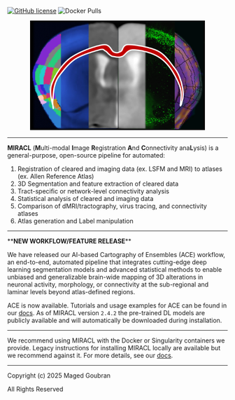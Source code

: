[![GitHub license](https://img.shields.io/github/license/mgoubran/MIRACL)](https://github.com/mgoubran/MIRACL/blob/master/LICENSE.md) ![Docker Pulls](https://img.shields.io/docker/pulls/mgoubran/miracl)

<p align="center">
  <img src="docs/gallery/images/icon.png" alt="alt text" width="400" height="250"/>
</p>

___

**MIRACL** (**M**ulti-modal **I**mage **R**egistration **A**nd **C**onnectivity ana**L**ysis) is a general-purpose, open-source pipeline for automated:

1. Registration of cleared and imaging data (ex. LSFM and MRI) to atlases (ex. Allen Reference Atlas)
2. 3D Segmentation and feature extraction of cleared data
3. Tract-specific or network-level connectivity analysis
4. Statistical analysis of cleared and imaging data
5. Comparison of dMRI/tractography, virus tracing, and connectivity atlases
6. Atlas generation and Label manipulation

___

\*\***NEW WORKFLOW/FEATURE RELEASE**\*\*

We have released our AI-based Cartography of Ensembles (ACE) workflow, an end-to-end, automated pipeline that integrates cutting-edge deep learning segmentation models and advanced statistical methods to enable unbiased and generalizable brain-wide mapping of 3D alterations in neuronal activity, morphology, or connectivity at the sub-regional and laminar levels beyond atlas-defined regions.

ACE is now available. Tutorials and usage examples for ACE can be found in our [docs](https://miracl.readthedocs.io/en/latest/tutorials/workflows/ace_flow/ace_flow.html). As of MIRACL version `2.4.2` the pre-trained DL models are publicly available and will automatically be downloaded during installation.

___

We recommend using MIRACL with the Docker or Singularity containers we provide. Legacy instructions for installing MIRACL locally are available but we recommend against it. For more details, see our 
[docs](https://miracl.readthedocs.io).

___

Copyright (c) 2025 Maged Goubran

All Rights Reserved
